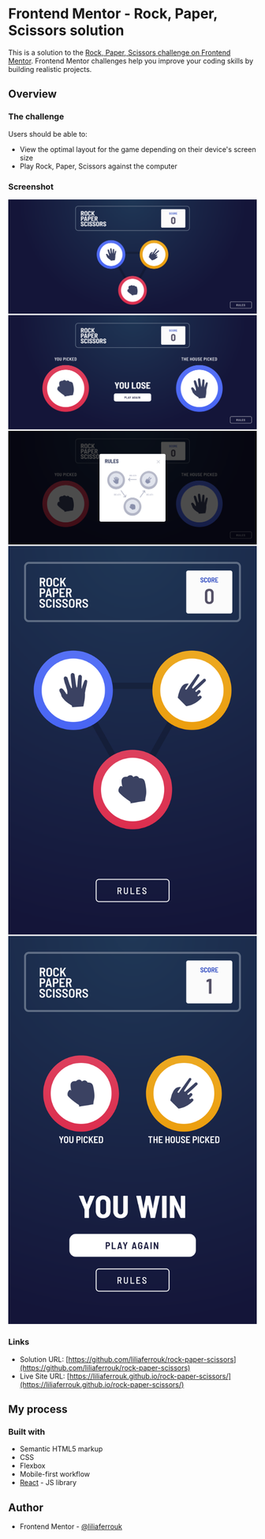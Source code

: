# Frontend Mentor - Rock, Paper, Scissors solution

This is a solution to the [Rock, Paper, Scissors challenge on Frontend Mentor](https://www.frontendmentor.io/challenges/rock-paper-scissors-game-pTgwgvgH). Frontend Mentor challenges help you improve your coding skills by building realistic projects. 


## Overview

### The challenge

Users should be able to:

- View the optimal layout for the game depending on their device's screen size
- Play Rock, Paper, Scissors against the computer

### Screenshot

![](./captures/c1.png)
![](./captures/c2.png)
![](./captures/c3.png)
![](./captures/c4.png)
![](./captures/c5.png)

### Links

- Solution URL: [https://github.com/liliaferrouk/rock-paper-scissors](https://github.com/liliaferrouk/rock-paper-scissors)
- Live Site URL: [https://liliaferrouk.github.io/rock-paper-scissors/](https://liliaferrouk.github.io/rock-paper-scissors/)

## My process

### Built with

- Semantic HTML5 markup
- CSS
- Flexbox
- Mobile-first workflow
- [React](https://reactjs.org/) - JS library


## Author
- Frontend Mentor - [@liliaferrouk](https://www.frontendmentor.io/profile/liliaferrouk)

